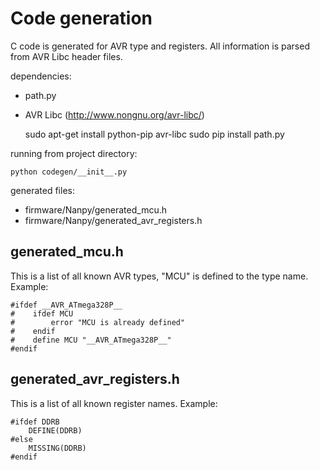 Code generation
================

C code is generated for AVR type and registers.
All information is parsed from AVR Libc header files.

dependencies:

 - path.py  
 - AVR Libc (http://www.nongnu.org/avr-libc/)

    sudo apt-get install python-pip avr-libc
    sudo pip install path.py

running from project directory:

	python codegen/__init__.py

generated files:

 - firmware/Nanpy/generated_mcu.h
 - firmware/Nanpy/generated_avr_registers.h


generated_mcu.h
-----------------

This is a list of all known AVR types, "MCU" is defined to the type name.
Example: 

	#ifdef __AVR_ATmega328P__
	#    ifdef MCU
	#        error "MCU is already defined"
	#    endif
	#    define MCU "__AVR_ATmega328P__"
	#endif
	
generated_avr_registers.h
---------------------------
This is a list of all known register names.
Example: 

	#ifdef DDRB
		DEFINE(DDRB)
	#else
		MISSING(DDRB)
	#endif
